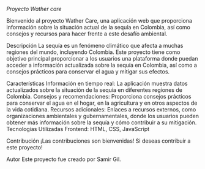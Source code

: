 *Proyecto Wather care*

Bienvenido al proyecto Wather Care, una aplicación web que proporciona información sobre la situación actual de la sequía en Colombia, así como consejos y recursos para hacer frente a este desafío ambiental.

Descripción
La sequía es un fenómeno climático que afecta a muchas regiones del mundo, incluyendo Colombia. Este proyecto tiene como objetivo principal proporcionar a los usuarios una plataforma donde puedan acceder a información actualizada sobre la sequía en Colombia, así como a consejos prácticos para conservar el agua y mitigar sus efectos.

Características
Información en tiempo real: La aplicación muestra datos actualizados sobre la situación de la sequía en diferentes regiones de Colombia.
Consejos y recomendaciones: Proporciona consejos prácticos para conservar el agua en el hogar, en la agricultura y en otros aspectos de la vida cotidiana.
Recursos adicionales: Enlaces a recursos externos, como organizaciones ambientales y gubernamentales, donde los usuarios pueden obtener más información sobre la sequía y cómo contribuir a su mitigación.
Tecnologías Utilizadas
Frontend: HTML, CSS, JavaScript

Contribución
¡Las contribuciones son bienvenidas! Si deseas contribuir a este proyecto!

Autor
Este proyecto fue creado por Samir Gil.
